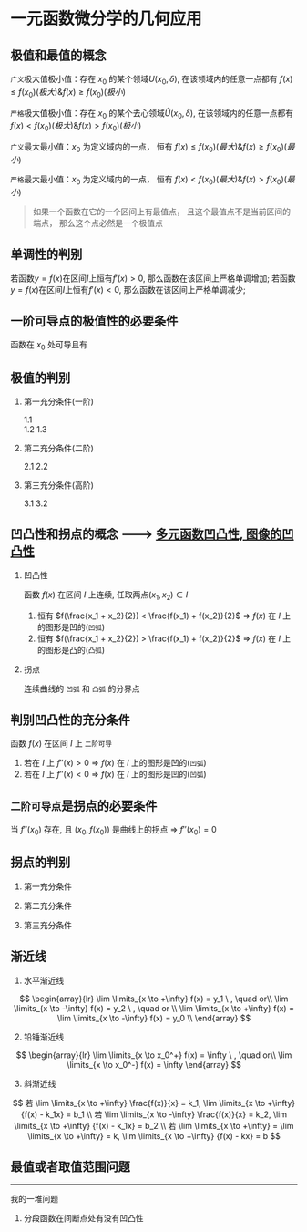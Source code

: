 # 一元函数微分学的几何应用

## 极值和最值的概念

`广义`极大值极小值：存在 $x_0$ 的某个领域$U(x_0, \delta)$, 在该领域内的任意一点都有 $f(x) \le f(x_0) (极大) \& f(x) \ge f(x_0)(极小)$

`严格`极大值极小值：存在 $x_0$ 的某个去心领域$\mathring{U}(x_0, \delta)$, 在该领域内的任意一点都有 $f(x) < f(x_0) (极大) \& f(x) > f(x_0)(极小)$

`广义`最大最小值：$x_0$ 为定义域内的一点， 恒有 $f(x) \le f(x_0) (最大) \& f(x) \ge f(x_0)(最小)$

`严格`最大最小值：$x_0$ 为定义域内的一点， 恒有  $f(x) < f(x_0) (最大) \& f(x) > f(x_0)(最小)$

> 如果一个函数在它的一个区间上有最值点， 且这个最值点不是当前区间的端点， 那么这个点必然是一个极值点

## 单调性的判别

若函数$y=f(x)$在区间$I$上恒有$f'(x) > 0$, 那么函数在该区间上严格单调增加;
若函数$y=f(x)$在区间$I$上恒有$f'(x) < 0$, 那么函数在该区间上严格单调减少;

## 一阶可导点的极值性的必要条件

函数在 $x_0$ 处可导且有

## 极值的判别

1. 第一充分条件(一阶)

    1.1  
    1.2
    1.3

2. 第二充分条件(二阶)

    2.1
    2.2

3. 第三充分条件(高阶)

    3.1
    3.2

## 凹凸性和拐点的概念 ---> [多元函数凹凸性, 图像的凹凸性]() 

1. 凹凸性

    函数 $f(x)$ 在区间 $I$ 上连续, 任取两点$(x_1, x_2) \in I$ 

    1. 恒有 $f(\frac{x_1 + x_2}{2}) < \frac{f(x_1) + f(x_2)}{2}$ => $f(x)$ 在 $I$ 上的图形是凹的(`凹弧`)
    2. 恒有 $f(\frac{x_1 + x_2}{2}) > \frac{f(x_1) + f(x_2)}{2}$ => $f(x)$ 在 $I$ 上的图形是凸的(`凸弧`)

2. 拐点

    连续曲线的 `凹弧` 和 `凸弧` 的分界点

## 判别凹凸性的充分条件

函数 $f(x)$ 在区间 $I$ 上 `二阶可导`
1. 若在 $I$ 上 $f''(x) > 0$ => $f(x)$ 在 $I$ 上的图形是凹的(`凹弧`)
1. 若在 $I$ 上 $f''(x) < 0$ => $f(x)$ 在 $I$ 上的图形是凹的(`凹弧`)

## `二阶可导点`是拐点的必要条件

当 $f''(x_0)$ 存在, 且 $(x_0, f(x_0))$ 是曲线上的拐点 => $f''(x_0) = 0$

## 拐点的判别

1. 第一充分条件

2. 第二充分条件

3. 第三充分条件

## 渐近线

1. 水平渐近线

$$
\begin{array}{lr}
\lim \limits_{x \to +\infty} f(x) = y_1 \ , \quad or\\
\lim \limits_{x \to -\infty} f(x) = y_2 \ , \quad or \\
\lim \limits_{x \to +\infty} f(x) = \lim \limits_{x \to -\infty} f(x) = y_0 \\
\end{array}
$$

2. 铅锤渐近线

$$
\begin{array}{lr}
    \lim \limits_{x \to x_0^+} f(x) = \infty \ , \quad or\\
    \lim \limits_{x \to x_0^-} f(x) = \infty
\end{array}
$$

3. 斜渐近线

$$
若 \lim \limits_{x \to +\infty} \frac{f(x)}{x} = k_1, \lim \limits_{x \to +\infty} {f(x) - k_1x} = b_1 \\
若 \lim \limits_{x \to -\infty} \frac{f(x)}{x} = k_2, \lim \limits_{x \to +\infty} {f(x) - k_1x} = b_2 \\
若 \lim \limits_{x \to +\infty} = \lim \limits_{x \to +\infty} = k, \lim \limits_{x \to +\infty} {f(x) - kx} = b
$$


## 最值或者取值范围问题

---
我的一堆问题

1. 分段函数在间断点处有没有凹凸性

